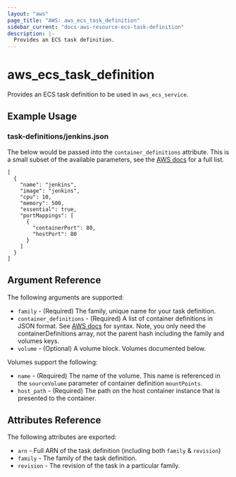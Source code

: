 ```yaml
---
layout: "aws"
page_title: "AWS: aws_ecs_task_definition"
sidebar_current: "docs-aws-resource-ecs-task-definition"
description: |-
  Provides an ECS task definition.
---
```


# aws\_ecs\_task\_definition

Provides an ECS task definition to be used in `aws_ecs_service`.

## Example Usage

### task-definitions/jenkins.json

The below would be passed into the `container_definitions` attribute. This is a small subset of the available parameters, see the [AWS docs](http://docs.aws.amazon.com/AmazonECS/latest/developerguide/task_definition_parameters.html) for a full list.

```
[
  {
    "name": "jenkins",
    "image": "jenkins",
    "cpu": 10,
    "memory": 500,
    "essential": true,
    "portMappings": [
      {
        "containerPort": 80,
        "hostPort": 80
      }
    ]
  }
]
```

## Argument Reference

The following arguments are supported:

* `family` - (Required) The family, unique name for your task definition.
* `container_definitions` - (Required) A list of container definitions in JSON format. See [AWS docs](http://docs.aws.amazon.com/AmazonECS/latest/developerguide/create-task-definition.html) for syntax. Note, you only need the containerDefinitions array, not the parent hash including the family and volumes keys.
* `volume` - (Optional) A volume block. Volumes documented below.

Volumes support the following:

* `name` - (Required) The name of the volume. This name is referenced in the `sourceVolume` parameter of container definition `mountPoints`.
* `host_path` - (Required) The path on the host container instance that is presented to the container.

## Attributes Reference

The following attributes are exported:

* `arn` - Full ARN of the task definition (including both `family` & `revision`)
* `family` - The family of the task definition.
* `revision` - The revision of the task in a particular family.
